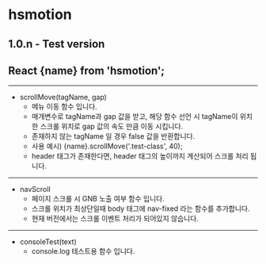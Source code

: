 # hsmotion

## 1.0.n - Test version

## React {name} from 'hsmotion';

---

- scrollMove(tagName, gap)
  - 메뉴 이동 함수 입니다.
  - 매개변수로 tagName과 gap 값을 받고, 해당 함수 선언 시 tagName이 위치한 스크롤 위치로 gap 값의 속도 만큼 이동 시킵니다.
  - 존재하지 않는 tagName 일 경우 false 값을 반환합니다.
  - 사용 예시) {name}.scrollMove('.test-class', 40);
  - header 태그가 존재한다면, header 태그의 높이까지 계산되어 스크롤 처리 됩니다.

---

- navScroll
  - 페이지 스크롤 시 GNB 노출 여부 함수 입니다.
  - 스크롤 위치가 최상단일때 body 태그에 nav-fixed 라는 함수를 추가합니다.
  - 현재 버전에서는 스크롤 이벤트 처리가 되어있지 않습니다.

---

- consoleTest(text)
  - console.log 테스트용 함수 입니다.
